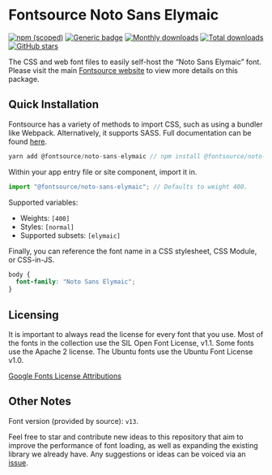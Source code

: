 # Fontsource Noto Sans Elymaic

[![npm (scoped)](https://img.shields.io/npm/v/@fontsource/noto-sans-elymaic?color=brightgreen)](https://www.npmjs.com/package/@fontsource/noto-sans-elymaic) [![Generic badge](https://img.shields.io/badge/fontsource-passing-brightgreen)](https://github.com/fontsource/fontsource) [![Monthly downloads](https://badgen.net/npm/dm/@fontsource/noto-sans-elymaic)](https://github.com/fontsource/fontsource) [![Total downloads](https://badgen.net/npm/dt/@fontsource/noto-sans-elymaic)](https://github.com/fontsource/fontsource) [![GitHub stars](https://img.shields.io/github/stars/fontsource/fontsource.svg?style=social&label=Star)](https://github.com/fontsource/fontsource/stargazers)

The CSS and web font files to easily self-host the “Noto Sans Elymaic” font. Please visit the main [Fontsource website](https://fontsource.org/fonts/noto-sans-elymaic) to view more details on this package.

## Quick Installation

Fontsource has a variety of methods to import CSS, such as using a bundler like Webpack. Alternatively, it supports SASS. Full documentation can be found [here](https://fontsource.org/docs/introduction).

```javascript
yarn add @fontsource/noto-sans-elymaic // npm install @fontsource/noto-sans-elymaic
```

Within your app entry file or site component, import it in.

```javascript
import "@fontsource/noto-sans-elymaic"; // Defaults to weight 400.
```

Supported variables:

- Weights: `[400]`
- Styles: `[normal]`
- Supported subsets: `[elymaic]`

Finally, you can reference the font name in a CSS stylesheet, CSS Module, or CSS-in-JS.

```css
body {
  font-family: "Noto Sans Elymaic";
}
```

## Licensing

It is important to always read the license for every font that you use.
Most of the fonts in the collection use the SIL Open Font License, v1.1. Some fonts use the Apache 2 license. The Ubuntu fonts use the Ubuntu Font License v1.0.

[Google Fonts License Attributions](https://fonts.google.com/attribution)

## Other Notes

Font version (provided by source): `v13`.

Feel free to star and contribute new ideas to this repository that aim to improve the performance of font loading, as well as expanding the existing library we already have. Any suggestions or ideas can be voiced via an [issue](https://github.com/fontsource/fontsource/issues).
